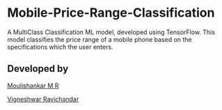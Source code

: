 # Mobile-Price-Range-Classification

A MultiClass Classification ML model, developed using TensorFlow. This model classifies the price range of a mobile phone based on the specifications which the user enters.

## Developed by

[Moulishankar M R](https://github.com/Moulishankar10)

[Vigneshwar Ravichandar](https://github.com/ToastCoder)
